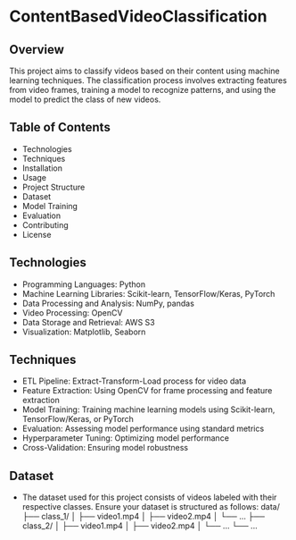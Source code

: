 # ContentBasedVideoClassification
## Overview
This project aims to classify videos based on their content using machine learning techniques. The classification process involves extracting features from video frames, training a model to recognize patterns, and using the model to predict the class of new videos.

## Table of Contents
* Technologies
* Techniques
* Installation
* Usage
* Project Structure
* Dataset
* Model Training
* Evaluation
* Contributing
* License

## Technologies
* Programming Languages: Python
* Machine Learning Libraries: Scikit-learn, TensorFlow/Keras, PyTorch
* Data Processing and Analysis: NumPy, pandas
* Video Processing: OpenCV
* Data Storage and Retrieval: AWS S3
* Visualization: Matplotlib, Seaborn

## Techniques
* ETL Pipeline: Extract-Transform-Load process for video data
* Feature Extraction: Using OpenCV for frame processing and feature extraction
* Model Training: Training machine learning models using Scikit-learn, TensorFlow/Keras, or PyTorch
* Evaluation: Assessing model performance using standard metrics
* Hyperparameter Tuning: Optimizing model performance
* Cross-Validation: Ensuring model robustness

## Dataset
* The dataset used for this project consists of videos labeled with their respective classes. Ensure your dataset is structured as follows:
  data/
├── class_1/
│   ├── video1.mp4
│   ├── video2.mp4
│   └── ...
├── class_2/
│   ├── video1.mp4
│   ├── video2.mp4
│   └── ...
└── ...
